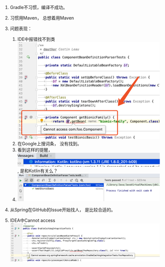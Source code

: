 1. Gradle不习惯，编译不成功。 
2. 习惯用Maven， 总想着用Maven
3. 问题表现：
   1. IDE中报错找不到类![](/assets/import.png)
   2. 在Google上搜词条， 没有找到。 
   3. 看到这样的提醒， ![](/assets/kotlin.png), 是和Kotlin有关么？ 
   4. ![](/assets/单测也能通过.png)
4. 从Spring在GitHub的Issue开始找人， 是比较合适的。

5. IDEA中Cannot access![](/assets/couldNotAccessClass.png)



